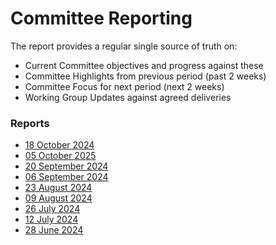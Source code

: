 # Committee Reporting

The report provides a regular single source of truth on:

* Current Committee objectives and progress against these
* Committee Highlights from previous period (past 2 weeks)
* Committee Focus for next period (next 2 weeks)
* Working Group Updates against agreed deliveries

### Reports <a href="#reports" id="reports"></a>

* [18 October 2024](https://drive.google.com/file/d/1g5NJ21RZO79hbumHMblvXsNmC9QREvTK/view?usp=drive\_link)
* [05 October 2025](https://drive.google.com/file/d/1EzT7Tf4j9tfRGrlOSi8AjlKxKsKXdCFI/view?usp=drive\_link)
* [20 September 2024](https://drive.google.com/file/d/1ODbVTp9kdkEf3NYE9GcLMb2SbT5Hl9bO/view?usp=sharing)
* [06 September 2024](https://docs.google.com/document/d/1wFsB\_NCOpArxIQNKjPVz9y6sjWE1npf2UXkaG8jO2BM/edit#heading=h.wjj1v29advno)
* [23 August 2024](https://drive.google.com/file/d/1VH6SH3CuDJakoh7RKju5R-EW0obNCEs3/view?usp=sharing)
* [09 August 2024](https://drive.google.com/file/d/1Dq7j0Rf4kgQ-7iH5mFwaHE0ku\_\_hpV4h/view?usp=sharing)
* [26 July 2024](https://drive.google.com/file/d/1LG8UACqfbANcwEeQsaMvxoCPVIysqtt9/view?usp=sharing)
* [12 July 2024](https://drive.google.com/file/d/1wLHxmUSvWH8jZtY3xWK2g7y\_tI27r07U/view?usp=sharing)
* [28 June 2024](https://drive.google.com/file/d/1IVgBQXsGFHpIANcSTC7izwTt-k85AL2e/view?usp=sharing)
